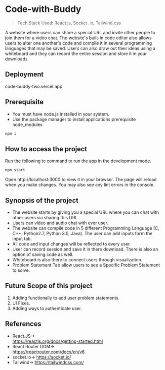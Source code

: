 
# Code-with-Buddy

> Tech Stack Used: React.js, Socket .io, Tailwind.css

A website where users can share a special URL and invite other people to join them for a video chat. The website's built-in code editor also allows users to alter one another's code and compile it in several programming languages that may be saved. Users can also draw out their ideas using a whiteboard and they can record the entire session and store it in your downloads.
## Deployment
code-buddy-two.vercel.app

## Prerequisite
* You must have node.js installed in your system.
* Use the package manager to install applications prerequisite node_modules
```bash
npm i
```

## How to access the project
Run the following to command to run the app in the development mode.
```bash
npm start
```
Open http://localhost:3000 to view it in your browser.
The page will reload when you make changes.
You may also see any lint errors in the console.

## Synopsis of the project
* The website starts by giving you a special URL where you can chat with other users via sharing this URL.
* Users can video and audio chat with ever user.
* The website can compile code in 5 different Programming Language (C, C++, Python2.7, Python 3.0, Java). The user can add inputs form the input tab.
* All code and input changes will be reflected to every user.
* User can record session and save it in there download. There is also an option of saving code as well.
* Whiteboard is also there to connect users through visualization.
* Problem Statement Tab allow users to see a Specific Problem Statement to solve.


## Future Scope of this project
1. Adding functionally to add user problem statements.
2. UI Fixes.
3. Adding ways to authenticate user.

## References
* React.JS->\
https://reactjs.org/docs/getting-started.html
* React Router DOM->\
https://reactrouter.com/docs/en/v6
* socket.io->
https://socket.io/
* Tailwind->
https://tailwindcss.com/
